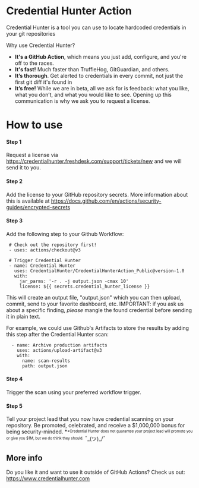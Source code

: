 # Credential Hunter Action

Credential Hunter is a tool you can use to locate hardcoded credentials in your git repositories

Why use Credential Hunter?
- **It's a GitHub Action**, which means you just add, configure, and you're off to the races.
- **It's fast!**  Much faster than TruffleHog, GitGuardian, and others.
- **It’s thorough**. Get alerted to credentials in every commit, not just the first git diff it's found in
- **It’s free!** While we are in beta, all we ask for is feedback: what you like, what you don’t, and what you would like to see. Opening up this communication is why we ask you to request a license.

# How to use

#### Step 1
Request a license via https://credentialhunter.freshdesk.com/support/tickets/new and we will send it to you.

#### Step 2
Add the license to your GitHub repository secrets. 
More information about this is available at https://docs.github.com/en/actions/security-guides/encrypted-secrets

#### Step 3
Add the following step to your Github Workflow:
    
     # Check out the repository first!
     - uses: actions/checkout@v3
    
     # Trigger Credential Hunter
     - name: Credential Hunter
       uses: CredentialHunter/CredentialHunterAction_Public@version-1.0
       with:
         jar_parms: '-r . -j output.json -cmax 10'
         license: ${{ secrets.credential_hunter_license }}

This will create an output file, "output.json" which you can then upload, commit, send to your favorite dashboard, etc. 
IMPORTANT: if you ask us about a specific finding, _please_ mangle the found credential before sending it in plain text.

For example, we could use Github's Artifacts to store the results by adding this step after the Credential Hunter scan:

      - name: Archive production artifacts
        uses: actions/upload-artifact@v3
        with:
          name: scan-results
          path: output.json

#### Step 4
Trigger the scan using your preferred workflow trigger.

#### Step 5
Tell your project lead that you now have credential scanning on your repository. Be promoted, celebrated, and receive a $1,000,000 bonus for being security-minded. 
*<sup><sub>*Credential Hunter does not guarantee your project lead will promote you or give you $1M, but we do think they should.</sup></sub> ¯\_(ツ)_/¯

## More info
Do you like it and want to use it outside of GitHub Actions?  Check us out: https://www.credentialhunter.com
